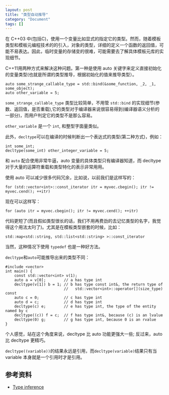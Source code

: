 ```yaml
---
layout: post
title: "类型自动推导"
category: "Document"
tags: []
---
```



在 C++03 中(包括C)，使用一个变量比如显式的指定它的类型。然而，随着模板类型和模板元编程技术的的引入，对象的类型，详细的定义一个函数的返回值，可能不易表达。因此，临时变量的存储变的很难，可能需要去了解具体模板元库的实现细节。

C++11用两种方式来解决这种问题。第一种是使用 auto 关键字来定义直接初始化的变量类型(也就是所谓的类型推导，根据初始化的值来推导类型）。

    auto some_strange_callable_type = std::bind(&some_function, _2, _1, some_object);
    auto other_variable = 5;

`some_strange_callable_type` 类型比较简单，不用管 `std::bind` 的实现细节(参数、返回值，是否重载),它的类型对于编译器来说很容易得到(编译器语义分析的一部分)，而用户判定它的类型不是那么容易。

`other_variable` 是一个 `int`, 和整型字面量类似。

此外，`decltype`可以在编译的时候判断出一个表达式的类型(第二种方式)，例如：

    int some_int;
    decltype(some_int) other_integer_variable = 5;

和 `auto` 配合使用非常牛逼，auto 变量的具体类型只有编译器知道，而 decltype 对于大量的运算符重载和类型特化的表示非常用用。

使用 auto 可以减少很多代码冗余，比如说，以前我们是这样写的：

    for (std::vector<int>::const_iterator itr = myvec.cbegin(); itr != myvec.cend(); ++itr)

现在可以这样写：

    for (auto itr = myvec.cbegin(); itr != myvec.cend(); ++itr)

代码更短了(而且假如类型很长的话，我们不用再费劲的去记忆类型的名字，我觉得这个用法太叼了)。尤其是在模板类型嵌套的时候，比如：

    std::map<std::string, std::list<std::string> >::const_iterator

当然，这种情况下使用 `typedef` 也是一种好方法。

`decltype`和`auto`可能推导出来的类型不同：

    #include <vector>
    int main() {
        const std::vector<int> v(1);
        auto a = v[0];        // a has type int
        decltype(v[1]) b = 1; // b has type const int&, the return type of
                              //   std::vector<int>::operator[](size_type) const
        auto c = 0;           // c has type int
        auto d = c;           // d has type int
        decltype(c) e;        // e has type int, the type of the entity named by c
        decltype((c)) f = c;  // f has type int&, because (c) is an lvalue
        decltype(0) g;        // g has type int, because 0 is an rvalue
    }

个人感觉，站在这个角度来说，decltype 比 auto 功能更强大一些; 反过来，auto 比 decltype 更精巧。

`decltype((variable))`的结果永远是引用，而`decltype(variable)`结果只有当 variable 本身就是一个引用时才是引用。

## 参考资料 ##

+ [Type inference](https://en.wikipedia.org/wiki/C%2B%2B11#Type_inference)
